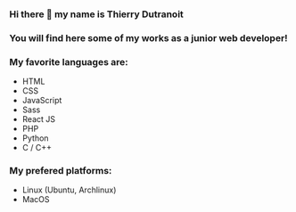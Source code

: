 ### Hi there 👋 my name is Thierry Dutranoit

### You will find here some of my works as a junior web developer!

### My favorite languages are:
- HTML
- CSS
- JavaScript
- Sass
- React JS
- PHP
- Python
- C / C++

### My prefered platforms:
- Linux (Ubuntu, Archlinux)
- MacOS
